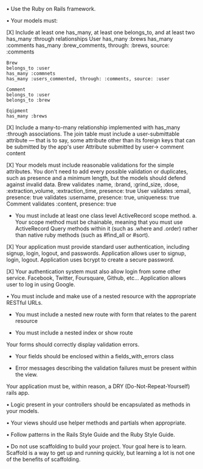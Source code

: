 • Use the Ruby on Rails framework.

• Your models must:

[X] Include at least one has_many, at least one belongs_to, and at least two has_many :through relationships
    User
    has_many :brews
    has_many :comments
    has_many :brew_comments, through: :brews, source: :comments
    
    Brew
    belongs_to :user 
    has_many :commnets
    has_many :users_commented, through: :comments, source: :user

    Comment
    belongs_to :user
    belongs_to :brew

    Eqipment 
    has_many :brews

[X] Include a many-to-many relationship implemented with has_many :through associations. The join table must include a user-submittable attribute — that is to say, some attribute other than its foreign keys that can be submitted by the app's user
    Attribute submitted by user-> comment content

[X] Your models must include reasonable validations for the simple attributes. You don't need to add every possible validation or duplicates, such as presence and a minimum length, but the models should defend against invalid data.
    Brew
        validates :name, :brand, :grind_size, :dose, :extraction_volume, :extraction_time, presence: true
    User
        validates :email, presence: true
        validates :username, presence: true, uniqueness: true
    Comment
        validates :content, presence: true

- You must include at least one class level ActiveRecord scope method. a. Your scope method must be chainable, meaning that you must use ActiveRecord Query methods within it (such as .where and .order) rather than native ruby methods (such as #find_all or #sort).

[X] Your application must provide standard user authentication, including signup, login, logout, and passwords.
    Application allows user to signup, login, logout. Application uses bcrypt to create a secure password. 

[X] Your authentication system must also allow login from some other service. Facebook, Twitter, Foursquare, Github, etc...
    Application allows user to log in using Google. 

• You must include and make use of a nested resource with the appropriate RESTful URLs.

- You must include a nested new route with form that relates to the parent resource

- You must include a nested index or show route

Your forms should correctly display validation errors.

- Your fields should be enclosed within a fields_with_errors class

- Error messages describing the validation failures must be present within the view.

Your application must be, within reason, a DRY (Do-Not-Repeat-Yourself) rails app.

• Logic present in your controllers should be encapsulated as methods in your models.

• Your views should use helper methods and partials when appropriate.

• Follow patterns in the Rails Style Guide and the Ruby Style Guide.

• Do not use scaffolding to build your project. Your goal here is to learn. Scaffold is a way to get up and running quickly, but learning a lot is not one of the benefits of scaffolding.